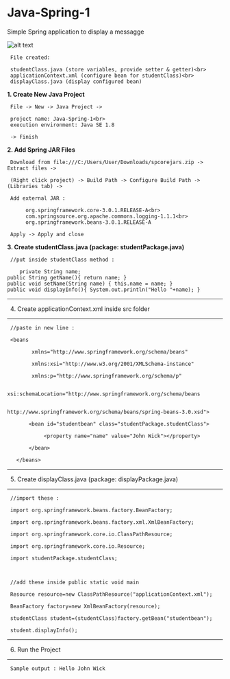 # Java-Spring-1

Simple Spring application to display a messagge

![alt text](https://user-images.githubusercontent.com/57636419/69020330-17d6ac80-09ef-11ea-8b38-2b971bbfedc7.JPG)

     File created:
     
     studentClass.java (store variables, provide setter & getter)<br>     
     applicationContext.xml (configure bean for studentClass)<br>    
     displayClass.java (display configured bean)   
     
<b>1. Create New Java Project</b>

     File -> New -> Java Project ->
     
     project name: Java-Spring-1<br>     
     execution environment: Java SE 1.8
     
     -> Finish

<b>2. Add Spring JAR Files</b>

     Download from file:///C:/Users/User/Downloads/spcorejars.zip -> Extract files ->
     
     (Right click project) -> Build Path -> Configure Build Path -> (Libraries tab) ->
     
     Add external JAR :
     
          org.springframework.core-3.0.1.RELEASE-A<br>          
          com.springsource.org.apache.commons.logging-1.1.1<br>       
          org.springframework.beans-3.0.1.RELEASE-A
          
     Apply -> Apply and close
     
<b>3. Create studentClass.java (package: studentPackage.java)</b>
     
     //put inside studentClass method :
     
        private String name;  	  
	public String getName(){ return name; } 	  
	public void setName(String name) { this.name = name; }  	  
	public void displayInfo(){ System.out.println("Hello "+name); }  
	
--------------------------------------------------
4. Create applicationContext.xml inside src folder
--------------------------------------------------

     //paste in new line :
        
     <beans  
	
            xmlns="http://www.springframework.org/schema/beans"  
	    
            xmlns:xsi="http://www.w3.org/2001/XMLSchema-instance"  
	    
            xmlns:p="http://www.springframework.org/schema/p"  
	    
            xsi:schemaLocation="http://www.springframework.org/schema/beans  
	    
                                http://www.springframework.org/schema/beans/spring-beans-3.0.xsd">  
  
           <bean id="studentbean" class="studentPackage.studentClass">  
	   
                <property name="name" value="John Wick"></property>  
		
           </bean>  
  
       </beans>  
     
----------------------------------------------------------
5. Create displayClass.java (package: displayPackage.java)
----------------------------------------------------------

     //import these :
     
     import org.springframework.beans.factory.BeanFactory;  
     
     import org.springframework.beans.factory.xml.XmlBeanFactory;  
     
     import org.springframework.core.io.ClassPathResource;  
     
     import org.springframework.core.io.Resource;  

     import studentPackage.studentClass;
     


     //add these inside public static void main
     
     Resource resource=new ClassPathResource("applicationContext.xml");  
     
     BeanFactory factory=new XmlBeanFactory(resource);  
	      
     studentClass student=(studentClass)factory.getBean("studentbean"); 
     
     student.displayInfo(); 
     
------------------
6. Run the Project
------------------

     Sample output : Hello John Wick

